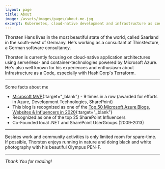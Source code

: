 ```yaml
---
layout: page
title: About
image: /assets/images/pages/about-me.jpg
excerpt: Kubernetes, cloud-native development and infrastructure as code are Thorsten's main focus areas. Read this "About" page, if you want to learn more about Thorsten Hans.
---
```


Thorsten Hans lives in the most beautiful state of the world, called Saarland in the south-west of Germany. He's working as a consultant at Thinktecture, a German software consultancy.

Thorsten is currently focusing on cloud-native application architectures using serverless- and container-technologies powered by Microsoft Azure. He's also well known for his experiences and enthusiasm about Infrastructure as a Code, especially with HashiCorp's Terraform.

---

Some facts about me

- [Microsoft MVP](https://mvp.microsoft.com/de-de/PublicProfile/4032617?fullName=Thorsten%20Hans){:target="_blank"} - 9 times in a row (awarded for efforts in Azure, Development Technologies, SharePoint)
- This blog is recognized as one of the [Top 50 Microsoft Azure Blogs, Websites & Influencers in 2020](https://blog.feedspot.com/microsoft_azure_blogs/){:target="_blank"}
- Recognized as one of the top 25 SharePoint Influencers
- Co-Founded local .NET and SharePoint UserGroups (2009-2013)

---

Besides work and community activities is only limited room for spare-time. If possible, Thorsten enjoys running in nature and doing black and white photography with his beautiful Olympus PEN-F.

---

*Thank You for reading!*
